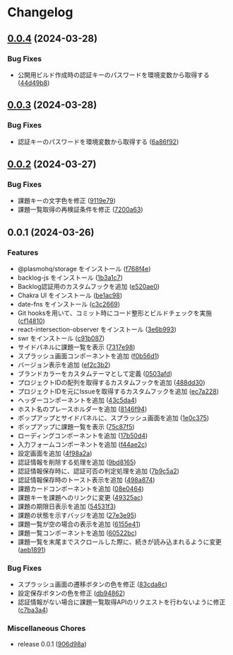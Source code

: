 # Changelog

## [0.0.4](https://github.com/ryohidaka/sidepanel-for-backlog/compare/v0.0.3...v0.0.4) (2024-03-28)


### Bug Fixes

* 公開用ビルド作成時の認証キーのパスワードを環境変数から取得する ([44d49b8](https://github.com/ryohidaka/sidepanel-for-backlog/commit/44d49b88808bf03d181cb4f7ba380d186cf6e433))

## [0.0.3](https://github.com/ryohidaka/sidepanel-for-backlog/compare/v0.0.2...v0.0.3) (2024-03-28)


### Bug Fixes

* 認証キーのパスワードを環境変数から取得する ([6a86f92](https://github.com/ryohidaka/sidepanel-for-backlog/commit/6a86f92b2c2a70dd57a05be72e8f9a92a71df5c5))

## [0.0.2](https://github.com/ryohidaka/sidepanel-for-backlog/compare/v0.0.1...v0.0.2) (2024-03-27)


### Bug Fixes

* 課題キーの文字色を修正 ([9119e79](https://github.com/ryohidaka/sidepanel-for-backlog/commit/9119e796405098f0fe952c98efce0bef93529312))
* 課題一覧取得の再検証条件を修正 ([7200a63](https://github.com/ryohidaka/sidepanel-for-backlog/commit/7200a6398382092568eb95ce61a87ba9bf11e78d))

## 0.0.1 (2024-03-26)


### Features

* @plasmohq/storage をインストール ([f768f4e](https://github.com/ryohidaka/sidepanel-for-backlog/commit/f768f4e62ff73e3839fb38e85ce722a7e06084bf))
* backlog-js をインストール ([1b3a1c7](https://github.com/ryohidaka/sidepanel-for-backlog/commit/1b3a1c7e98e71f33551685bb4b1f2347a07d431b))
* Backlog認証用のカスタムフックを追加 ([e520ae0](https://github.com/ryohidaka/sidepanel-for-backlog/commit/e520ae03c4f414601fdc469a5384e790e658aad4))
* Chakra UI をインストール ([be1ac98](https://github.com/ryohidaka/sidepanel-for-backlog/commit/be1ac980ab90066736f1f017210b380641457d2a))
* date-fns をインストール ([c3c2669](https://github.com/ryohidaka/sidepanel-for-backlog/commit/c3c2669c280b6c5a041877b152c125a88875d621))
* Git hooksを用いて、コミット時にコード整形とビルドチェックを実施 ([cf14810](https://github.com/ryohidaka/sidepanel-for-backlog/commit/cf1481003d7b762b368367190ffd49fe73717922))
* react-intersection-observer をインストール ([3e6b993](https://github.com/ryohidaka/sidepanel-for-backlog/commit/3e6b99328be2971ddefd50041589784495e117e0))
* swr をインストール ([c91b087](https://github.com/ryohidaka/sidepanel-for-backlog/commit/c91b08744669367084978eaaa0b00cb15d77bc34))
* サイドパネルに課題一覧を表示 ([7317e98](https://github.com/ryohidaka/sidepanel-for-backlog/commit/7317e98fd1307bd71cca2cbed7710f71a1cd7b40))
* スプラッシュ画面コンポーネントを追加 ([f0b56d1](https://github.com/ryohidaka/sidepanel-for-backlog/commit/f0b56d1b49e1ebe4d1afc92962161b4c574363c1))
* バージョン表示を追加 ([ef2c3b2](https://github.com/ryohidaka/sidepanel-for-backlog/commit/ef2c3b2e785182006e79306f48320a932bb60cac))
* ブランドカラーをカスタムテーマとして定義 ([0503afd](https://github.com/ryohidaka/sidepanel-for-backlog/commit/0503afde72ce5fc8f0131a1d810f378ea1780e81))
* プロジェクトIDの配列を取得するカスタムフックを追加 ([488dd30](https://github.com/ryohidaka/sidepanel-for-backlog/commit/488dd30f2e55242b65d2b311e5671766df667236))
* プロジェクトIDを元にIssueを取得するカスタムフックを追加 ([ec7a228](https://github.com/ryohidaka/sidepanel-for-backlog/commit/ec7a228ea54bd13458b72aa3d6d3563d3eb251d8))
* ヘッダーコンポーネントを追加 ([43c5da4](https://github.com/ryohidaka/sidepanel-for-backlog/commit/43c5da442811cec6f359c9bd8342b06dd748449e))
* ホスト名のプレースホルダーを追加 ([8146f94](https://github.com/ryohidaka/sidepanel-for-backlog/commit/8146f948e0963977c93cb843d9072f0cd823b5c7))
* ポップアップとサイドパネルに、スプラッシュ画面を追加 ([1e0c375](https://github.com/ryohidaka/sidepanel-for-backlog/commit/1e0c375a28f0437017bcb2f1e67ff8aa68ab191e))
* ポップアップに課題一覧を表示 ([75c87f5](https://github.com/ryohidaka/sidepanel-for-backlog/commit/75c87f5066e784fad0562b915127fb3ad80f0c96))
* ローディングコンポーネントを追加 ([17b50d4](https://github.com/ryohidaka/sidepanel-for-backlog/commit/17b50d4c3ab711fc43f7c52457b79bdf7e266341))
* 入力フォームコンポーネントを追加 ([f44ae2c](https://github.com/ryohidaka/sidepanel-for-backlog/commit/f44ae2c4f97a2710a6efc52abf45354cc2fd4ac5))
* 設定画面を追加 ([4f98a2a](https://github.com/ryohidaka/sidepanel-for-backlog/commit/4f98a2accf29aa865412b4d8d1ba1ee2d40b45e3))
* 認証情報を削除する処理を追加 ([9bd8165](https://github.com/ryohidaka/sidepanel-for-backlog/commit/9bd816536806a3e7c08e61fda1dc577a754eb3d4))
* 認証情報保存時に、認証可否の判定処理を追加 ([7b9c5a2](https://github.com/ryohidaka/sidepanel-for-backlog/commit/7b9c5a290b0f03582abc362f735667011157f82e))
* 認証情報保存時のトースト表示を追加 ([498a874](https://github.com/ryohidaka/sidepanel-for-backlog/commit/498a874efc7856c0131d4b2a7a37857264312850))
* 課題カードコンポーネントを追加 ([08e0464](https://github.com/ryohidaka/sidepanel-for-backlog/commit/08e0464c2e7193526fb771928bb2217832dbdb82))
* 課題キーを課題へのリンクに変更 ([49325ac](https://github.com/ryohidaka/sidepanel-for-backlog/commit/49325ac356e667d9401781b83c6b0e1543cd0b09))
* 課題の期限日表示を追加 ([54531f3](https://github.com/ryohidaka/sidepanel-for-backlog/commit/54531f3869477b0194fa086a42adc4d0f97b70af))
* 課題の状態を示すバッジを追加 ([27e3e95](https://github.com/ryohidaka/sidepanel-for-backlog/commit/27e3e95df3c41117cbbccff41d56f24407641c56))
* 課題一覧が空の場合の表示を追加 ([6155e41](https://github.com/ryohidaka/sidepanel-for-backlog/commit/6155e41f182d6db714cce23b485084c29397323e))
* 課題一覧コンポーネントを追加 ([60522bc](https://github.com/ryohidaka/sidepanel-for-backlog/commit/60522bca0a80028bf449e0b9d0b98dde531fed76))
* 課題一覧を末尾までスクロールした際に、続きが読み込まれるように変更 ([aeb1891](https://github.com/ryohidaka/sidepanel-for-backlog/commit/aeb1891e69462966b0d59d1031e3960a246767c0))


### Bug Fixes

* スプラッシュ画面の遷移ボタンの色を修正 ([83cda8c](https://github.com/ryohidaka/sidepanel-for-backlog/commit/83cda8c455ed9174a5b60336393cdb695ba390d6))
* 設定保存ボタンの色を修正 ([db94862](https://github.com/ryohidaka/sidepanel-for-backlog/commit/db9486286bb2da8bbdb83bf638709c1a711e2c44))
* 認証情報がない場合に課題一覧取得APIのリクエストを行わないように修正 ([c7ba3a4](https://github.com/ryohidaka/sidepanel-for-backlog/commit/c7ba3a402ecfadd80d0c7e0569d1f6b9c71f183f))


### Miscellaneous Chores

* release 0.0.1 ([906d98a](https://github.com/ryohidaka/sidepanel-for-backlog/commit/906d98a7b36031de20c0e073496400bcd5df145e))
